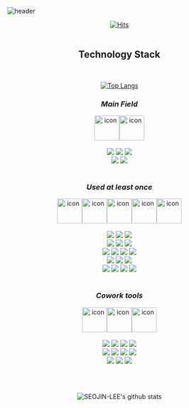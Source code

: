 ![header](https://capsule-render.vercel.app/api?type=waving&text=Lee%20Seojin&color=0:dde5ff,20:e5ddff,50:ddeeff,80:cceecc,100:e5ffdd&height=200&fontSize=80&section=header&animation=twinkling&fontColor=ffb6c1&fontAlign=28&fontAlignY=44&stroke=FFFFFF&strokeWidth=1&desc=HYU%20CSE%2019&descAlign=60&descAlignY=52&descSize=23)

<div align=center>

 [![Hits](https://hits.seeyoufarm.com/api/count/incr/badge.svg?url=https%3A%2F%2Fgithub.com%2FSEOJIN-LEE%2Fhit-counter&count_bg=%2379C83D&title_bg=%23555555&icon=&icon_color=%23E7E7E7&title=hits&edge_flat=false)](https://hits.seeyoufarm.com)
 <br><br>
 ## Technology Stack
 
 <br>
 
 [![Top Langs](https://github-readme-stats.vercel.app/api/top-langs/?username=seojin-lee)](https://github.com/anuraghazra/github-readme-stats)


 ### *Main Field* <br> 
  <div style="display: flex; align-items: flex-start; justify-content: center;">
    <img src="https://techstack-generator.vercel.app/java-icon.svg" alt="icon" width="56" height="56" >
    <img src="https://techstack-generator.vercel.app/mysql-icon.svg" alt="icon" width="56" height="56" > </div>

 <br>
 <img src="https://img.shields.io/badge/java-007396?style=for-the-badge&logo=java&logoColor=white">
 <img src="https://img.shields.io/badge/android-3DDC84?style=for-the-badge&logo=android&logoColor=white">
 <img src="https://img.shields.io/badge/kotlin-7f52ff?style=for-the-badge&logo=kotlin&logoColor=white">
 <br>
 
 <img src="https://img.shields.io/badge/NestJs-E0234E?style=for-the-badge&logo=nestjs&logoColor=white">
 <img src="https://img.shields.io/badge/mysql-4479A1?style=for-the-badge&logo=mysql&logoColor=white">
 <br>
 <br>

 ### *Used at least once* <br>
  <div style="display: flex; align-items: flex-start; justify-content: center;">
    <img src="https://techstack-generator.vercel.app/python-icon.svg" alt="icon" width="56" height="56" >
    <img src="https://techstack-generator.vercel.app/ts-icon.svg" alt="icon" width="56" height="56" >
    <img src="https://techstack-generator.vercel.app/js-icon.svg" alt="icon" width="56" height="56" >
    <img src="https://techstack-generator.vercel.app/cpp-icon.svg" alt="icon" width="56" height="56" >
    <img src="https://techstack-generator.vercel.app/csharp-icon.svg" alt="icon" width="56" height="56" > </div>
 
 <br>
 <img src="https://img.shields.io/badge/javascript-F7DF1E?style=for-the-badge&logo=javascript&logoColor=black">
 <img src="https://img.shields.io/badge/typescript-3178C6?style=for-the-badge&logo=typescript&logoColor=white">
 <img src="https://img.shields.io/badge/python-3776AB?style=for-the-badge&logo=python&logoColor=white">
 <br>
 
 <img src="https://img.shields.io/badge/node.js-339933?style=for-the-badge&logo=Node.js&logoColor=white">
 <img src="https://img.shields.io/badge/express-000000?style=for-the-badge&logo=express&logoColor=white">
 <img src="https://img.shields.io/badge/django-092E20?style=for-the-badge&logo=django&logoColor=white">
 <br>
 
 <img src="https://img.shields.io/badge/flask-000000?style=for-the-badge&logo=flask&logoColor=white">
 <img src="https://img.shields.io/badge/c-A8B9CC?style=for-the-badge&logo=c&logoColor=black">
 <img src="https://img.shields.io/badge/opengl-5586A4?style=for-the-badge&logo=opengl&logoColor=white">
 <img src="https://img.shields.io/badge/react-61DAFB?style=for-the-badge&logo=react&logoColor=black">
 <br>
 
 <img src="https://img.shields.io/badge/mariaDB-003545?style=for-the-badge&logo=mariaDB&logoColor=white">
 <img src="https://img.shields.io/badge/csharp-239120?style=for-the-badge&logo=csharp&logoColor=white">
 <img src="https://img.shields.io/badge/html5-E34F26?style=for-the-badge&logo=html5&logoColor=white">
 <br>
 
 <img src="https://img.shields.io/badge/css-1572B6?style=for-the-badge&logo=css3&logoColor=white">
 <img src="https://img.shields.io/badge/unity-FFFFFF?style=for-the-badge&logo=unity&logoColor=black">
 <img src="https://img.shields.io/badge/gradle-02303A?style=for-the-badge&logo=gradle&logoColor=white">
 <img src="https://img.shields.io/badge/c++-00599C?style=for-the-badge&logo=c%2B%2B&logoColor=white">
 <br>
<br>
 
### *Cowork tools*

<div style="display: flex; align-items: flex-start; justify-content: center;">
    <img src="https://techstack-generator.vercel.app/aws-icon.svg" alt="icon" width="56" height="56" >
    <img src="https://techstack-generator.vercel.app/docker-icon.svg" alt="icon" width="56" height="56" >
    <img src="https://techstack-generator.vercel.app/github-icon.svg" alt="icon" width="56" height="56" >
</div>

 <br>
 
 <img src="https://img.shields.io/badge/git-F05032?style=for-the-badge&logo=git&logoColor=white">
 <img src="https://img.shields.io/badge/github-181717?style=for-the-badge&logo=github&logoColor=white">
 <img src="https://img.shields.io/badge/gitlab-FC6D26?style=for-the-badge&logo=gitlab&logoColor=white">
 <img src="https://img.shields.io/badge/bitbucket-0052CC?style=for-the-badge&logo=bitbucket&logoColor=white">
 <br>
 
 <img src="https://img.shields.io/badge/aws-232F3E?style=for-the-badge&logo=amazonaws&logoColor=white">
 <img src="https://img.shields.io/badge/s3-569A31?style=for-the-badge&logo=amazons3&logoColor=white">
 <img src="https://img.shields.io/badge/docker-2496ED?style=for-the-badge&logo=docker&logoColor=black">
 <img src="https://img.shields.io/badge/sourcetree-0052CC?style=for-the-badge&logo=sourcetree&logoColor=white">
 <br>
 
 <img src="https://img.shields.io/badge/android%20studio-3DDC84?style=for-the-badge&logo=androidstudio&logoColor=white">
 <img src="https://img.shields.io/badge/notion-000000?style=for-the-badge&logo=notion&logoColor=white">
 <img src="https://img.shields.io/badge/evernote-00A82D?style=for-the-badge&logo=evernote&logoColor=white">

<br><br>
 

 ![SEOJIN-LEE's github stats](https://github-readme-stats.vercel.app/api?username=SEOJIN-LEE&show_icons=true&theme=vue&count_private=true)
 <br>
 
</div>

<!--
**SEOJIN-LEE/SEOJIN-LEE** is a ✨ _special_ ✨ repository because its `README.md` (this file) appears on your GitHub profile.

Here are some ideas to get you started:

- 🔭 I’m currently working on ...
- 🌱 I’m currently learning ...
- 👯 I’m looking to collaborate on ...
- 🤔 I’m looking for help with ...
- 💬 Ask me about ...
- 📫 How to reach me: ...
- 😄 Pronouns: ...
- ⚡ Fun fact: ...
-->


